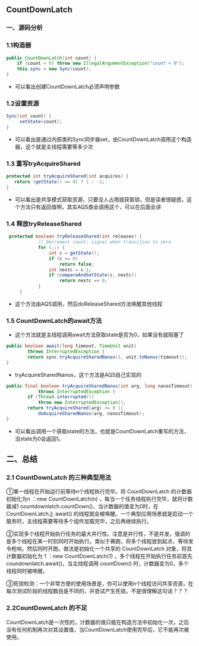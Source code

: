 ## CountDownLatch

### 一、源码分析

### 1.1构造器
```java
public CountDownLatch(int count) {
    if (count < 0) throw new IllegalArgumentException("count < 0");
    this.sync = new Sync(count);
}
```
- 可以看出创建CountDownLatch必须声明参数

### 1.2设置资源
```java
Sync(int count) {
     setState(count);
}
```
- 可以看出是通过内部类的Sync同步器set，由CountDownLatch调用这个构造器，这个就是主线程需要等多少次

### 1.3 重写tryAcquireShared
```java
protected int tryAcquireShared(int acquires) {
   return (getState() == 0) ? 1 : -1;
}
```
- 可以看出是共享模式获取资源，只要没人占用就获取锁，但是读者很疑惑，这个方法只有返回值啊，其实AQS类会调用这个，可以在后面会讲

### 1.4 释放tryReleaseShared
```java
 protected boolean tryReleaseShared(int releases) {
            // Decrement count; signal when transition to zero
            for (;;) {
                int c = getState();
                if (c == 0)
                    return false;
                int nextc = c-1;
                if (compareAndSetState(c, nextc))
                    return nextc == 0;
            }
     }
```
- 这个方法由AQS调用，然后doReleaseShared方法唤醒其他线程

### 1.5 CountDownLatch的await方法
- 这个方法就是主线程调用await方法获取state是否为0，如果没有就阻塞了
```java
public boolean await(long timeout, TimeUnit unit)
        throws InterruptedException {
        return sync.tryAcquireSharedNanos(1, unit.toNanos(timeout));
}
```
- tryAcquireSharedNanos，这个方法是AQS自己实现的
```java
public final boolean tryAcquireSharedNanos(int arg, long nanosTimeout)
            throws InterruptedException {
        if (Thread.interrupted())
            throw new InterruptedException();
        return tryAcquireShared(arg) >= 0 ||
            doAcquireSharedNanos(arg, nanosTimeout);
}
```
- 可以看出调用一个获取state的方法，也就是CountDownLatch重写的方法，当state为0会返回1。

## 二、总结

### 2.1 CountDownLatch 的三种典型用法
①某一线程在开始运行前等待n个线程执行完毕。将 CountDownLatch 的计数器初始化为n ：new CountDownLatch(n) ，每当一个任务线程执行完毕，就将计数器减1 countdownlatch.countDown()，当计数器的值变为0时，在CountDownLatch上 await() 的线程就会被唤醒。一个典型应用场景就是启动一个服务时，主线程需要等待多个组件加载完毕，之后再继续执行。

②实现多个线程开始执行任务的最大并行性。注意是并行性，不是并发，强调的是多个线程在某一时刻同时开始执行。类似于赛跑，将多个线程放到起点，等待发令枪响，然后同时开跑。做法是初始化一个共享的 CountDownLatch 对象，将其计数器初始化为 1 ：new CountDownLatch(1) ，多个线程在开始执行任务前首先 coundownlatch.await()，当主线程调用 countDown() 时，计数器变为0，多个线程同时被唤醒。

③死锁检测：一个非常方便的使用场景是，你可以使用n个线程访问共享资源，在每次测试阶段的线程数目是不同的，并尝试产生死锁。不是很理解这句话？？？

### 2.2CountDownLatch 的不足
CountDownLatch是一次性的，计数器的值只能在构造方法中初始化一次，之后没有任何机制再次对其设置值，当CountDownLatch使用完毕后，它不能再次被使用。


